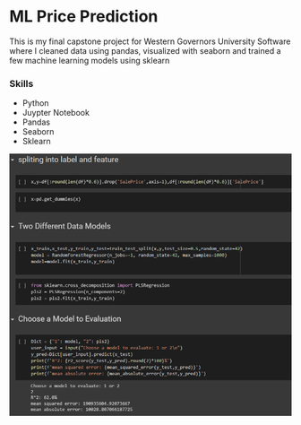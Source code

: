 
# ML Price Prediction

This is my final capstone project for Western Governors University Software where I cleaned data using pandas, visualized with seaborn and trained a few machine learning models using sklearn

### Skills
- Python
- Juypter Notebook
- Pandas
- Seaborn 
- Sklearn

![alt text](https://github.com/Jimmy90s/assets/blob/main/images/AM.png?raw=true)
